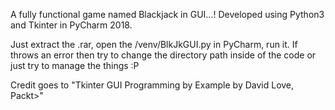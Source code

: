 A fully functional game named Blackjack in GUI...!
Developed using Python3 and Tkinter in PyCharm 2018.

Just extract the .rar, open the /venv/BlkJkGUI.py in PyCharm, run it. If throws an error then try to change the directory path inside of the code or just try to manage the things :P

Credit goes to "Tkinter GUI Programming by Example by David Love, Packt>"
